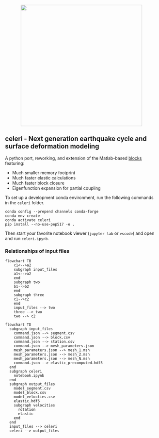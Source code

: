 <p align="center">
  <img src="https://user-images.githubusercontent.com/4225359/132613223-257e6e17-83bd-49a4-8bbc-326cc117f6ec.png" width=400 />
</p>

## celeri - Next generation earthquake cycle and surface deformation modeling
A python port, reworking, and extension of the Matlab-based [blocks](https://github.com/jploveless/Blocks) featuring:
- Much smaller memory footprint
- Much faster elastic calculations
- Much faster block closure
- Eigenfunction expansion for partial coupling

To set up a development conda environment, run the following commands in the `celeri` folder.
```
conda config --prepend channels conda-forge
conda env create
conda activate celeri
pip install --no-use-pep517 -e .
```

Then start your favorite notebook viewer (`jupyter lab` or `vscode`) and open and run `celeri.ipynb`.

### Relationships of input files
```mermaid
flowchart TB
    c1<-->a2
    subgraph input_files
    a1<-->a2
    end
    subgraph two
    b1-->b2
    end
    subgraph three
    c1-->c2
    end
    input_files --> two
    three --> two
    two --> c2
```

```mermaid
flowchart TD
  subgraph input_files
    command.json --> segment.csv
    command.json --> block.csv
    command.json --> station.csv
    command.json --> mesh_parameters.json
    mesh_parameters.json --> mesh_1.msh
    mesh_parameters.json --> mesh_2.msh
    mesh_parameters.json --> mesh_N.msh
    command.json --> elastic_precomputed.hdf5
  end
  subgraph celeri
    notebook.ipynb
  end
  subgraph output_files
    model_segment.csv
    model_block.csv
    model_velocties.csv
    elastic.hdf5
    subgraph velocities
      rotation
      elastic
    end
  end
  input_files --> celeri
  celeri --> output_files
```

